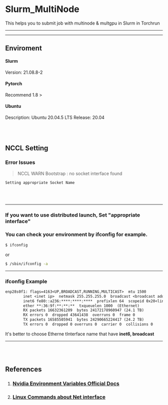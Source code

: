 # Slurm_MultiNode
This helps you to submit job with multinode &amp; multgpu in Slurm in Torchrun 
********
********


## Enviroment
#### Slurm 
Version: 21.08.8-2

#### Pytorch
Recommend 1.8 >

#### Ubuntu
Description:   Ubuntu 20.04.5 LTS
Release:       20.04

<br>
<br>

## NCCL Setting
### Error Issues 
>NCCL WARN Bootstrap : no socket interface found
```
Setting appropriate Socket Name
```
<br>
<br>

****
### If you want to use distributed launch, Set **"appropriate interface"**

### You can check your environment by ifconfig for example.

```sh
$ ifconfig 
```
or
```sh
$ /sbin/ifconfig -a
```
****
### ifconfig Example
```txt
enp28s0f1: flags=4163<UP,BROADCAST,RUNNING,MULTICAST>  mtu 1500
        inet <inet ip>  netmask 255.255.255.0  broadcast <broadcast add>
        inet6 fe80::a236:****:****:****  prefixlen 64  scopeid 0x20<link>
        ether **:36:9f:**:**:**  txqueuelen 1000  (Ethernet)
        RX packets 16632361209  bytes 24172178960947 (24.1 TB)
        RX errors 0  dropped 43641438  overruns 0  frame 0
        TX packets 16585505941  bytes 24290665224417 (24.2 TB)
        TX errors 0  dropped 0 overruns 0  carrier 0  collisions 0
```
It's better to choose Etherne tInterface name that have **inet6, broadcast**

****

<br>
<br>

## **References**
1. ### [Nvidia Environment Variables Official Docs](https://docs.nvidia.com/deeplearning/nccl/user-guide/docs/env.html)
###
2. ### [Linux Commands about Net interface](https://www.cyberciti.biz/faq/linux-list-network-interfaces-names-command/)